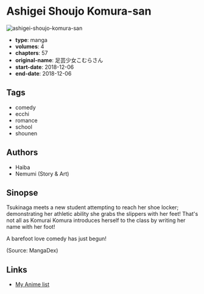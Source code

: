 # Ashigei Shoujo Komura-san

![ashigei-shoujo-komura-san](https://cdn.myanimelist.net/images/manga/2/219493.jpg)

-   **type**: manga
-   **volumes**: 4
-   **chapters**: 57
-   **original-name**: 足芸少女こむらさん
-   **start-date**: 2018-12-06
-   **end-date**: 2018-12-06

## Tags

-   comedy
-   ecchi
-   romance
-   school
-   shounen

## Authors

-   Haiba
-   Nemumi (Story & Art)

## Sinopse

Tsukinaga meets a new student attempting to reach her shoe locker; demonstrating her athletic ability she grabs the slippers with her feet! That's not all as Komurai Komura introduces herself to the class by writing her name with her foot!

A barefoot love comedy has just begun!

(Source: MangaDex)

## Links

-   [My Anime list](https://myanimelist.net/manga/116918/Ashigei_Shoujo_Komura-san)
